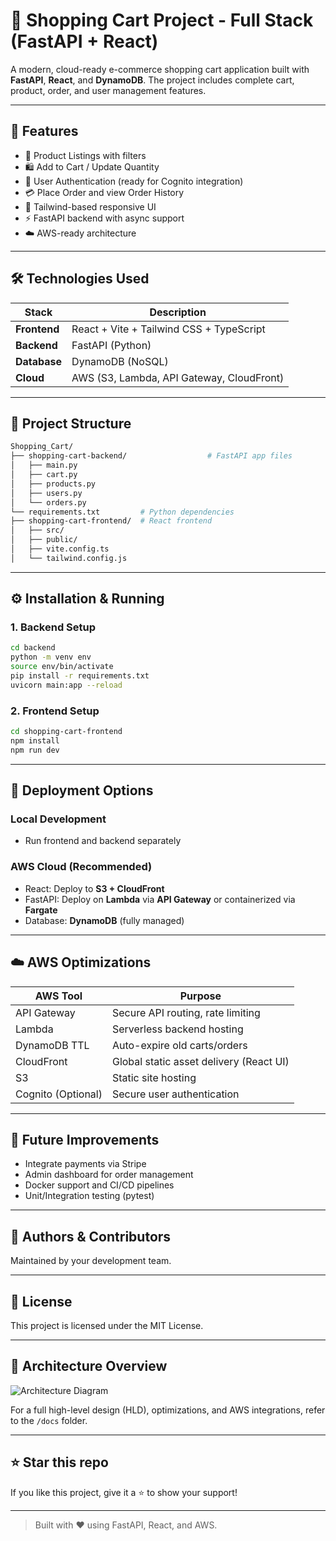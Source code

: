 # 🛒 Shopping Cart Project - Full Stack (FastAPI + React)

A modern, cloud-ready e-commerce shopping cart application built with **FastAPI**, **React**, and **DynamoDB**. The project includes complete cart, product, order, and user management features.

---

## 🚀 Features

* 🧾 Product Listings with filters
* 🛍️ Add to Cart / Update Quantity
* 👤 User Authentication (ready for Cognito integration)
* 💳 Place Order and view Order History
* 🎨 Tailwind-based responsive UI
* ⚡ FastAPI backend with async support
* ☁️ AWS-ready architecture

---

## 🛠️ Technologies Used

| Stack        | Description                               |
| ------------ | ----------------------------------------- |
| **Frontend** | React + Vite + Tailwind CSS + TypeScript  |
| **Backend**  | FastAPI (Python)                          |
| **Database** | DynamoDB (NoSQL)                          |
| **Cloud**    | AWS (S3, Lambda, API Gateway, CloudFront) |

---

## 📁 Project Structure

```bash
Shopping_Cart/
├── shopping-cart-backend/                  # FastAPI app files
│   ├── main.py
│   ├── cart.py
│   ├── products.py
│   ├── users.py
│   └── orders.py
└── requirements.txt         # Python dependencies
├── shopping-cart-frontend/  # React frontend
│   ├── src/
│   ├── public/
│   ├── vite.config.ts
│   └── tailwind.config.js

```

---

## ⚙️ Installation & Running

### 1. Backend Setup

```bash
cd backend
python -m venv env
source env/bin/activate
pip install -r requirements.txt
uvicorn main:app --reload
```

### 2. Frontend Setup

```bash
cd shopping-cart-frontend
npm install
npm run dev
```

---

## 🧱 Deployment Options

### Local Development

* Run frontend and backend separately

### AWS Cloud (Recommended)

* React: Deploy to **S3 + CloudFront**
* FastAPI: Deploy on **Lambda** via **API Gateway** or containerized via **Fargate**
* Database: **DynamoDB** (fully managed)

---

## ☁️ AWS Optimizations

| AWS Tool           | Purpose                                 |
| ------------------ | --------------------------------------- |
| API Gateway        | Secure API routing, rate limiting       |
| Lambda             | Serverless backend hosting              |
| DynamoDB TTL       | Auto-expire old carts/orders            |
| CloudFront         | Global static asset delivery (React UI) |
| S3                 | Static site hosting                     |
| Cognito (Optional) | Secure user authentication              |

---

## 🔮 Future Improvements

* Integrate payments via Stripe
* Admin dashboard for order management
* Docker support and CI/CD pipelines
* Unit/Integration testing (pytest)

---

## 🧠 Authors & Contributors

Maintained by your development team.

---

## 🪪 License

This project is licensed under the MIT License.

---

## 📸 Architecture Overview

![Architecture Diagram](./docs/architecture.png)

For a full high-level design (HLD), optimizations, and AWS integrations, refer to the `/docs` folder.

---

## ⭐ Star this repo

If you like this project, give it a ⭐ to show your support!

---

> Built with ❤️ using FastAPI, React, and AWS.
